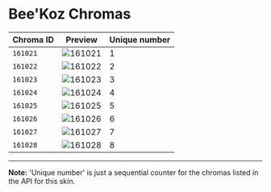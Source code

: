 # Bee'Koz Chromas

| Chroma ID | Preview | Unique number |
|---|---|---|
| `161021` | ![161021](https://raw.communitydragon.org/latest/plugins/rcp-be-lol-game-data/global/default/v1/champion-chroma-images/161/161021.png) | 1 |
| `161022` | ![161022](https://raw.communitydragon.org/latest/plugins/rcp-be-lol-game-data/global/default/v1/champion-chroma-images/161/161022.png) | 2 |
| `161023` | ![161023](https://raw.communitydragon.org/latest/plugins/rcp-be-lol-game-data/global/default/v1/champion-chroma-images/161/161023.png) | 3 |
| `161024` | ![161024](https://raw.communitydragon.org/latest/plugins/rcp-be-lol-game-data/global/default/v1/champion-chroma-images/161/161024.png) | 4 |
| `161025` | ![161025](https://raw.communitydragon.org/latest/plugins/rcp-be-lol-game-data/global/default/v1/champion-chroma-images/161/161025.png) | 5 |
| `161026` | ![161026](https://raw.communitydragon.org/latest/plugins/rcp-be-lol-game-data/global/default/v1/champion-chroma-images/161/161026.png) | 6 |
| `161027` | ![161027](https://raw.communitydragon.org/latest/plugins/rcp-be-lol-game-data/global/default/v1/champion-chroma-images/161/161027.png) | 7 |
| `161028` | ![161028](https://raw.communitydragon.org/latest/plugins/rcp-be-lol-game-data/global/default/v1/champion-chroma-images/161/161028.png) | 8 |

---

**Note:** 'Unique number' is just a sequential counter for the chromas listed in the API for this skin.